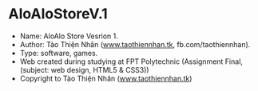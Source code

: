 # AloAloStoreV.1
* Name: AloAlo Store Vesrion 1. 
* Author: Tào Thiện Nhân (www.taothiennhan.tk, fb.com/taothiennhan).
* Type: software, games.
* Web created during studying at FPT Polytechnic (Assignment Final, (subject: web design, HTML5 & CSS3))
* Copyright to Tào Thiện Nhân (www.taothiennhan.tk)
